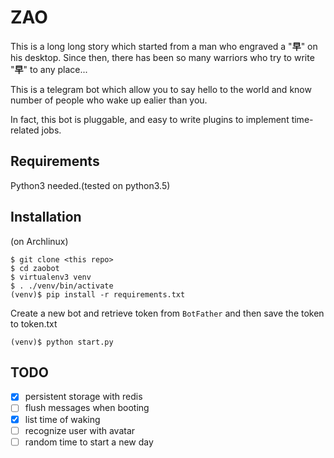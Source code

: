 ZAO
===

This is a long long story which started from a man
who engraved a "**早**" on his desktop. Since then,
there has been so many warriors who try to write
"**早**" to any place...

This is a telegram bot which allow you to say hello
to the world and know number of people who wake up ealier
than you.

In fact, this bot is pluggable, and easy to write plugins
to implement time-related jobs.

Requirements
------------

Python3 needed.(tested on python3.5)

Installation
------------

(on Archlinux)
```
$ git clone <this repo>
$ cd zaobot
$ virtualenv3 venv
$ . ./venv/bin/activate
(venv)$ pip install -r requirements.txt
```

Create a new bot and retrieve token from `BotFather` and
then save the token to token.txt

```
(venv)$ python start.py
```

TODO
----

* [x] persistent storage with redis
* [ ] flush messages when booting
* [x] list time of waking
* [ ] recognize user with avatar
* [ ] random time to start a new day

